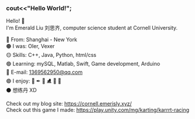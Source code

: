 ### cout<<"Hello World!";

Hello! 🌼  
I'm Emerald Liu 刘思齐, computer science student at Cornell University.

🔴 From: Shanghai - New York  
🟠 I was: OIer, Vexer  
🟡 Skills: C++, Java, Python, html/css  
🟢 Learning: mySQL, Matlab, Swift, Game development, Arduino  
🔵 E-mail: 1369562950@qq.com  
🟣 I enjoy: 🎨 ✒ 🏀  ⛸ 🎹 🎸   
⚫ 想练丹 XD  


Check out my blog site:
https://cornell.emerisly.xyz/  
Check out this game I made:
https://play.unity.com/mg/karting/karrrt-racing  
